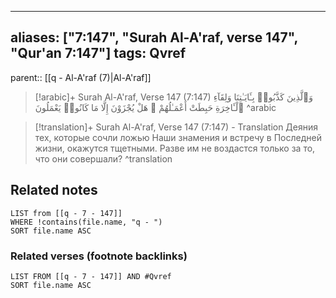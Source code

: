 
---
aliases: ["7:147", "Surah Al-A'raf, verse 147", "Qur'an 7:147"]
tags: Qvref
---

parent:: [[q - Al-A'raf (7)|Al-A'raf]]

> [!arabic]+ Surah Al-A'raf, Verse 147 (7:147)
> <span class="quran-arabic">وَٱلَّذِينَ كَذَّبُوا۟ بِـَٔايَـٰتِنَا وَلِقَآءِ ٱلْـَٔاخِرَةِ حَبِطَتْ أَعْمَـٰلُهُمْ ۚ هَلْ يُجْزَوْنَ إِلَّا مَا كَانُوا۟ يَعْمَلُونَ</span>
^arabic

> [!translation]+ Surah Al-A'raf, Verse 147 (7:147) - Translation
> Деяния тех, которые сочли ложью Наши знамения и встречу в Последней жизни, окажутся тщетными. Разве им не воздастся только за то, что они совершали?
^translation



## Related notes
```dataview
LIST from [[q - 7 - 147]]
WHERE !contains(file.name, "q - ")
SORT file.name ASC
```

### Related verses (footnote backlinks)
```dataview
LIST FROM [[q - 7 - 147]] AND #Qvref
SORT file.name ASC
```

